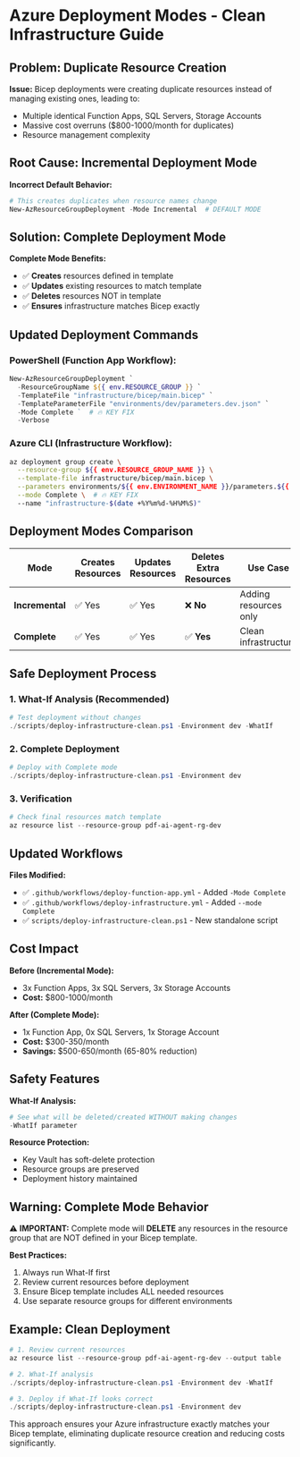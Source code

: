 # Azure Deployment Modes - Clean Infrastructure Guide

## Problem: Duplicate Resource Creation

**Issue:** Bicep deployments were creating duplicate resources instead of managing existing ones, leading to:
- Multiple identical Function Apps, SQL Servers, Storage Accounts
- Massive cost overruns ($800-1000/month for duplicates)
- Resource management complexity

## Root Cause: Incremental Deployment Mode

**Incorrect Default Behavior:**
```powershell
# This creates duplicates when resource names change
New-AzResourceGroupDeployment -Mode Incremental  # DEFAULT MODE
```

## Solution: Complete Deployment Mode

**Complete Mode Benefits:**
- ✅ **Creates** resources defined in template
- ✅ **Updates** existing resources to match template  
- ✅ **Deletes** resources NOT in template
- ✅ **Ensures** infrastructure matches Bicep exactly

## Updated Deployment Commands

### PowerShell (Function App Workflow):
```powershell
New-AzResourceGroupDeployment `
  -ResourceGroupName ${{ env.RESOURCE_GROUP }} `
  -TemplateFile "infrastructure/bicep/main.bicep" `
  -TemplateParameterFile "environments/dev/parameters.dev.json" `
  -Mode Complete `  # 🔥 KEY FIX
  -Verbose
```

### Azure CLI (Infrastructure Workflow):
```bash
az deployment group create \
  --resource-group ${{ env.RESOURCE_GROUP_NAME }} \
  --template-file infrastructure/bicep/main.bicep \
  --parameters environments/${{ env.ENVIRONMENT_NAME }}/parameters.${{ env.ENVIRONMENT_NAME }}.json \
  --mode Complete \  # 🔥 KEY FIX
  --name "infrastructure-$(date +%Y%m%d-%H%M%S)"
```

## Deployment Modes Comparison

| Mode | Creates Resources | Updates Resources | Deletes Extra Resources | Use Case |
|------|------------------|-------------------|------------------------|----------|
| **Incremental** | ✅ Yes | ✅ Yes | ❌ **No** | Adding resources only |
| **Complete** | ✅ Yes | ✅ Yes | ✅ **Yes** | Clean infrastructure |

## Safe Deployment Process

### 1. What-If Analysis (Recommended)
```powershell
# Test deployment without changes
./scripts/deploy-infrastructure-clean.ps1 -Environment dev -WhatIf
```

### 2. Complete Deployment
```powershell
# Deploy with Complete mode
./scripts/deploy-infrastructure-clean.ps1 -Environment dev
```

### 3. Verification
```powershell
# Check final resources match template
az resource list --resource-group pdf-ai-agent-rg-dev
```

## Updated Workflows

**Files Modified:**
- ✅ `.github/workflows/deploy-function-app.yml` - Added `-Mode Complete`
- ✅ `.github/workflows/deploy-infrastructure.yml` - Added `--mode Complete`
- ✅ `scripts/deploy-infrastructure-clean.ps1` - New standalone script

## Cost Impact

**Before (Incremental Mode):**
- 3x Function Apps, 3x SQL Servers, 3x Storage Accounts
- **Cost:** $800-1000/month

**After (Complete Mode):**
- 1x Function App, 0x SQL Servers, 1x Storage Account
- **Cost:** $300-350/month
- **Savings:** $500-650/month (65-80% reduction)

## Safety Features

**What-If Analysis:**
```powershell
# See what will be deleted/created WITHOUT making changes
-WhatIf parameter
```

**Resource Protection:**
- Key Vault has soft-delete protection
- Resource groups are preserved
- Deployment history maintained

## Warning: Complete Mode Behavior

⚠️ **IMPORTANT:** Complete mode will **DELETE** any resources in the resource group that are NOT defined in your Bicep template.

**Best Practices:**
1. Always run What-If first
2. Review current resources before deployment
3. Ensure Bicep template includes ALL needed resources
4. Use separate resource groups for different environments

## Example: Clean Deployment

```powershell
# 1. Review current resources
az resource list --resource-group pdf-ai-agent-rg-dev --output table

# 2. What-If analysis
./scripts/deploy-infrastructure-clean.ps1 -Environment dev -WhatIf

# 3. Deploy if What-If looks correct
./scripts/deploy-infrastructure-clean.ps1 -Environment dev
```

This approach ensures your Azure infrastructure exactly matches your Bicep template, eliminating duplicate resource creation and reducing costs significantly.